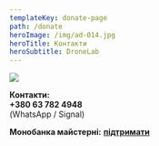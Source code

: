 ```yaml
---
templateKey: donate-page
path: /donate
heroImage: /img/ad-014.jpg
heroTitle: Контакти
heroSubtitle: DroneLab
---
```

![](/img/og-image_v1-3.jpg)

**Контакти:**
\
**+380 63 782 4948** \
(WhatsApp / Signal)

**Монобанка майстерні:** <a href="https://send.monobank.ua/jar/9AYAV9bVaU" target="_blank" rel="noopener noreferrer">**підтримати**</a>